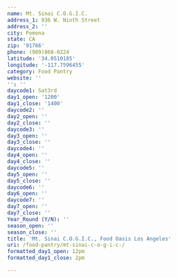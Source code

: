 ```yaml
---
name: Mt. Sinai C.O.G.I.C.
address_1: 936 W. Ninth Street
address_2: ''
city: Pomona
state: CA
zip: '91766'
phone: (909)868-0224
latitude: '34.0510185'
longitude: '-117.7596455'
category: Food Pantry
website: ''
'': ''
daycode1: Sat3rd
day1_open: '1200'
day1_close: '1400'
daycode2: ''
day2_open: ''
day2_close: ''
daycode3: ''
day3_open: ''
day3_close: ''
daycode4: ''
day4_open: ''
day4_close: ''
daycode5: ''
day5_open: ''
day5_close: ''
daycode6: ''
day6_open: ''
daycode7: ''
day7_open: ''
day7_close: ''
Year_Round (Y/N): ''
season_open: ''
season_close: ''
title: 'Mt. Sinai C.O.G.I.C., Food Oasis Los Angeles'
uri: /food-pantry/mt-sinai-c-o-g-i-c-/
formatted_day1_open: 12pm
formatted_day1_close: 2pm

---
```

